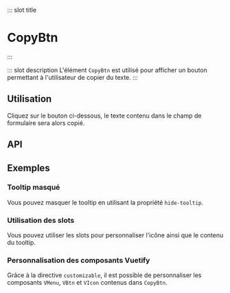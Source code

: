 ::: slot title
# CopyBtn
:::

::: slot description
L'élément `CopyBtn` est utilisé pour afficher un bouton permettant à l'utilisateur de copier du texte.
:::

## Utilisation

Cliquez sur le bouton ci-dessous, le texte contenu dans le champ de formulaire sera alors copié.

<DocExample
  eager
  file="elements/copy-btn/examples/copy-btn"
/>

## API

<DocApi
  :value="['CopyBtn']"
  :api="{
      props: [{
        name: 'text-to-copy',
        defaultValue: 'undefined',
        type: 'string | function',
        description: 'Le texte a copier ou une fonction qui le retourne. La fonction sera exécutée lors du clic sur le bouton.'
      },
      {
        name: 'label',
        defaultValue: 'undefined',
        type: 'string',
        description: 'Le label accessible du bouton. Cette propriété est nécessaire pour rendre le bouton accessible aux lecteurs d\'écrans, n\'hésitez pas à décrire ce que va copier le bouton.'
      },
      {
        name: 'hide-tooltip',
        type: 'boolean',
        defaultValue: 'false',
        description: 'Masquer le `VTooltip`.'
      },
      {
        name: 'tooltip-duration',
        type: 'number',
        defaultValue: '2500',
        description: 'La durée d\'affichage du tooltip en millisecondes.'
      },
      {
        name: 'vuetify-options',
        type: 'Options',
        defaultValue: 'undefined',
        description: 'Personnalisation des composants Vuetify en utilisant la directive `customizable`.'
      }],
      slots: [{
        name: 'icon',
        description: 'Slot pour remplacer l\'icône par défaut.'
      },
      {
        name: 'tooltip',
        description: 'Slot pour remplacer le contenu du tooltip.'
      }]
    }"
/>

## Exemples

### Tooltip masqué

Vous pouvez masquer le tooltip en utilisant la propriété `hide-tooltip`.

<DocExample file="elements/copy-btn/examples/copy-btn-no-tooltip" />

### Utilisation des slots

Vous pouvez utiliser les slots pour personnaliser l'icône ainsi que le contenu du tooltip.

<DocExample file="elements/copy-btn/examples/copy-btn-slots" />

### Personnalisation des composants Vuetify

Grâce à la directive `customizable`, il est possible de personnaliser les composants `VMenu`, `VBtn` et `VIcon` contenus dans `CopyBtn`.

<DocExample file="elements/copy-btn/examples/copy-btn-vuetify-options" />
